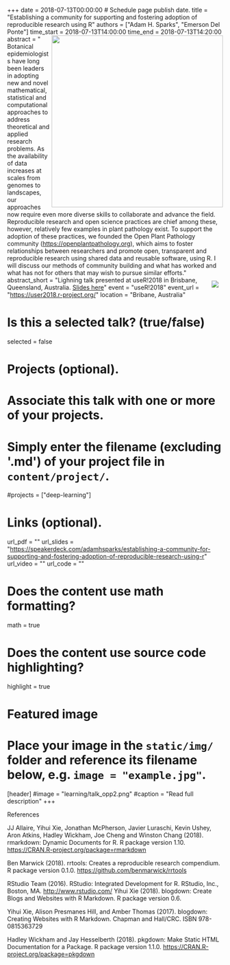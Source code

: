 +++
date = 2018-07-13T00:00:00  # Schedule page publish date.
title = "Establishing a community for supporting and fostering adoption of reproducible research using R"
authors = ["Adam H. Sparks", "Emerson Del Ponte"]
time_start = 2018-07-13T14:00:00
time_end = 2018-07-13T14:20:00
abstract = "<img src = '/img/learning/talk_opp1.png' width=400 align=right> Botanical epidemiologists have long been leaders in adopting new and novel mathematical, statistical and computational approaches to address theoretical and applied research problems. As the availability of data increases at scales from genomes to landscapes, our approaches now require even more diverse skills to collaborate and advance the field. Reproducible research and open science practices are chief among these, however, relatively few examples in plant pathology exist. To support the adoption of these practices, we founded the Open Plant Pathology community (https://openplantpathology.org), which aims to foster relationships between researchers and promote open, transparent and reproducible research using shared data and reusable software, using R. I will discuss our methods of community building and what has worked and what has not for others that may wish to pursue similar efforts."
abstract_short = "<img style = 'margin: 10px' src = '/img/learning/talk_opp2.png' align=right>Lighning talk presented at useR!2018 in Brisbane, Queensland, Australia. [Slides here](https://speakerdeck.com/adamhsparks/establishing-a-community-for-supporting-and-fostering-adoption-of-reproducible-research-using-r)"
event = "useR!2018"
event_url = "https://user2018.r-project.org/"
location = "Bribane, Australia"

# Is this a selected talk? (true/false)
selected = false

# Projects (optional).
#   Associate this talk with one or more of your projects.
#   Simply enter the filename (excluding '.md') of your project file in `content/project/`.
#projects = ["deep-learning"]

# Links (optional).
url_pdf = ""
url_slides = "https://speakerdeck.com/adamhsparks/establishing-a-community-for-supporting-and-fostering-adoption-of-reproducible-research-using-r"
url_video = ""
url_code = ""

# Does the content use math formatting?
math = true

# Does the content use source code highlighting?
highlight = true

# Featured image
# Place your image in the `static/img/` folder and reference its filename below, e.g. `image = "example.jpg"`.
[header]
#image = "learning/talk_opp2.png"
#caption = "Read full description"
+++

References 

JJ Allaire, Yihui Xie, Jonathan McPherson, Javier Luraschi, Kevin Ushey, Aron Atkins, Hadley Wickham, Joe Cheng and Winston Chang (2018). rmarkdown: Dynamic Documents for R. R package version 1.10. https://CRAN.R-project.org/package=rmarkdown

Ben Marwick (2018). rrtools: Creates a reproducible research compendium. R package version 0.1.0. https://github.com/benmarwick/rrtools

RStudio Team (2016). RStudio: Integrated Development for R. RStudio, Inc., Boston, MA. http://www.rstudio.com/
Yihui Xie (2018). blogdown: Create Blogs and Websites with R Markdown. R package version 0.6.

Yihui Xie, Alison Presmanes Hill, and Amber Thomas (2017). blogdown: Creating Websites with R Markdown. Chapman and Hall/CRC. ISBN 978-0815363729

Hadley Wickham and Jay Hesselberth (2018). pkgdown: Make Static HTML Documentation for a Package. R package version 1.1.0. https://CRAN.R-project.org/package=pkgdown
